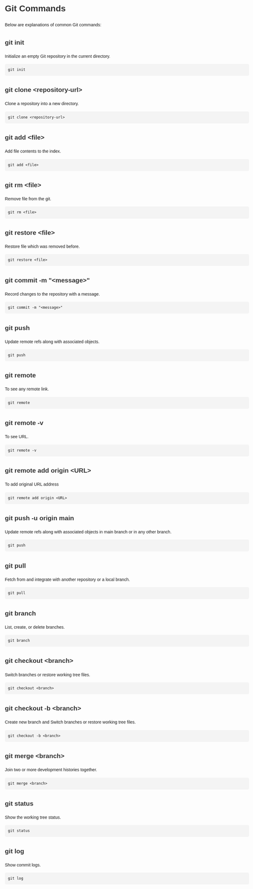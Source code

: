 <html>
<!DOCTYPE html>
<html lang="en">
<head>
    <meta charset="UTF-8">
    <meta name="Readme.MD" content="width=device-width, initial-scale=1.0">
    <title>Git Commands</title>
    <style>
        body {
            font-family: Arial, sans-serif;
            max-width: 800px;
            margin: 0 auto;
            padding: 20px;
            line-height: 1.6;
        }
        h1, h2, h3 {
            color: #333;
        }
        code {
            background-color: #f4f4f4;
            padding: 2px 5px;
            border-radius: 4px;
            font-family: monospace;
        }
        pre {
            background-color: #f4f4f4;
            padding: 10px;
            border-radius: 5px;
            overflow-x: auto;
        }
    </style>
</head>
<body>

<h1>Git Commands</h1>

<p>Below are explanations of common Git commands:</p>

<h2>git init</h2>
<p>Initialize an empty Git repository in the current directory.</p>
<pre><code>git init</code></pre>

<h2>git clone &lt;repository-url&gt;</h2>
<p>Clone a repository into a new directory.</p>
<pre><code>git clone &lt;repository-url&gt;</code></pre>

<h2>git add &lt;file&gt;</h2>
<p>Add file contents to the index.</p>
<pre><code>git add &lt;file&gt;</code></pre>

<h2>git rm &lt;file&gt;</h2>
<p>Remove file from the git.</p>
<pre><code>git rm &lt;file&gt;</code></pre>

<h2>git restore &lt;file&gt;</h2>
<p>Restore file which was removed before.</p>
<pre><code>git restore &lt;file&gt;</code></pre>

<h2>git commit -m "&lt;message&gt;"</h2>
<p>Record changes to the repository with a message.</p>
<pre><code>git commit -m "&lt;message&gt;"</code></pre>

<h2>git push</h2>
<p>Update remote refs along with associated objects.</p>
<pre><code>git push</code></pre>

<h2>git remote</h2>
<p>To see any remote link.</p>
<pre><code>git remote</code></pre>

<h2>git remote -v</h2>
<p>To see URL.</p>
<pre><code>git remote -v</code></pre>

<h2>git remote add origin &lt;URL&gt;</h2>
<p>To add original URL address</p>
<pre><code>git remote add origin &lt;URL&gt;</code></pre>

<h2>git push -u origin main</h2>
<p>Update remote refs along with associated objects in main branch or in any other branch.</p>
<pre><code>git push</code></pre>

<h2>git pull</h2>
<p>Fetch from and integrate with another repository or a local branch.</p>
<pre><code>git pull</code></pre>

<h2>git branch</h2>
<p>List, create, or delete branches.</p>
<pre><code>git branch</code></pre>

<h2>git checkout &lt;branch&gt;</h2>
<p>Switch branches or restore working tree files.</p>
<pre><code>git checkout &lt;branch&gt;</code></pre>

<h2>git checkout -b &lt;branch&gt;</h2>
<p>Create new branch and Switch branches or restore working tree files.</p>
<pre><code>git checkout -b &lt;branch&gt;</code></pre>

<h2>git merge &lt;branch&gt;</h2>
<p>Join two or more development histories together.</p>
<pre><code>git merge &lt;branch&gt;</code></pre>

<h2>git status</h2>
<p>Show the working tree status.</p>
<pre><code>git status</code></pre>

<h2>git log</h2>
<p>Show commit logs.</p>
<pre><code>git log</code></pre>

</body>
</html>




